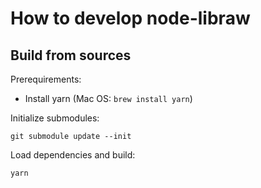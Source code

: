 How to develop node-libraw
==========================


Build from sources
------------------

Prerequirements:

  - Install yarn (Mac OS: `brew install yarn`)

Initialize submodules:

    git submodule update --init

Load dependencies and build:

    yarn
